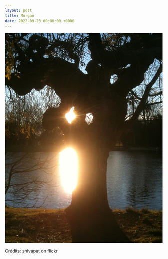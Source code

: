 ```yaml
---
layout: post
title: Morgan
date: 2022-09-23 00:00:00 +0000
---
```


![Morgan](/images/2022-09-23.jpg)

Crédits: [shivapat](https://www.flickr.com/people/shivapat/) on flickr

